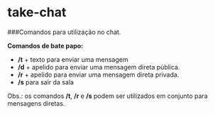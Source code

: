 # take-chat

###Comandos para utilização no chat.

**Comandos de bate papo:**
- **/t** + texto para enviar uma mensagem
- **/d** + apelido para enviar uma mensagem direta pública.
- **/r** + apelido para enviar uma mensagem direta privada.
- **/s** para sair da sala

Obs.: os comandos **/t**, **/r** e **/s** podem ser utilizados em conjunto para mensagens diretas.

